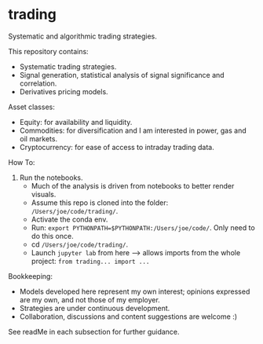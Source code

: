 # trading
Systematic and algorithmic trading strategies.


This repository contains:
- Systematic trading strategies.
- Signal generation, statistical analysis of signal significance and correlation.
- Derivatives pricing models.


Asset classes:
- Equity: for availability and liquidity.
- Commodities: for diversification and I am interested in power, gas and oil markets.
- Cryptocurrency: for ease of access to intraday trading data.


How To:
1. Run the notebooks.
   - Much of the analysis is driven from notebooks to better render visuals.
   - Assume this repo is cloned into the folder: `/Users/joe/code/trading/`.
   - Activate the conda env.
   - Run: `export PYTHONPATH=$PYTHONPATH:/Users/joe/code/`. Only need to do this once.
   - cd `/Users/joe/code/trading/`.
   - Launch `jupyter lab` from here --> allows imports from the whole project: `from trading... import ...`







Bookkeeping:
- Models developed here represent my own interest; opinions expressed are my own, and not those of my employer.
- Strategies are under continuous development.
- Collaboration, discussions and content suggestions are welcome :)


See readMe in each subsection for further guidance.

